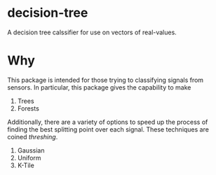 # decision-tree
A decision tree calssifier for use on vectors of real-values.

# Why
This package is intended for those trying to classifying signals from sensors. In particular, this package gives the capability to make

1. Trees
2. Forests

Additionally, there are a variety of options to speed up the process of finding the best splitting point over each signal. These techniques are coined _threshing_.

1. Gaussian
2. Uniform
3. K-Tile




